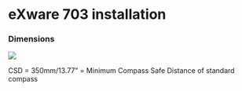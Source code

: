 # eXware 703 installation

### Dimensions

![](broken-reference)

CSD = 350mm/13.77” = Minimum Compass Safe Distance of standard compass

